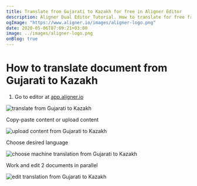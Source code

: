 ```yaml
---
title: Translate from Gujarati to Kazakh for free in Aligner Editor
description: Aligner Dual Editor Tutorial. How to translate for free from Gujarati to Kazakh. Aligner is multilingual document management platform. 
ogImage: "https://www.aligner.io/images/aligner-logo.png"
date: 2020-05-06T07:09:21+03:00
image: ../images/aligner-logo.png
onBlog: true
---
```


# How to translate document from Gujarati to Kazakh

1. Go to editor at [app.aligner.io](https://app.aligner.io "Aligner App web page")

![translate from Gujarati to Kazakh](../aligner-blank-editor.png "translate from Gujarati to Kazakh")

Copy-paste content or upload content

![upload content from Gujarati to Kazakh](../aligner-uploaded-document.png "upload content from Gujarati to Kazakh")

Choose desired language

![choose machine translation from Gujarati to Kazakh](../aligner-language-dropdown.png "choose machine translation from Gujarati to Kazakh")

Work and edit 2 documents in parallel

![edit translation from Gujarati to Kazakh](../aligner-double-sitded-editor.png "edit translation from Gujarati to Kazakh")

